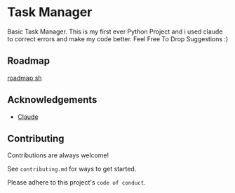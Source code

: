 
# Task Manager
Basic Task Manager. This is my first ever Python Project and i used claude to correct errors and make my code better.
Feel Free To Drop Suggestions :)


## Roadmap

[roadmap sh](https://roadmap.sh/projects/task-tracker)


## Acknowledgements

 - [Claude](https://claude.ai/)
 
 

## Contributing

Contributions are always welcome!

See `contributing.md` for ways to get started.

Please adhere to this project's `code of conduct`.

